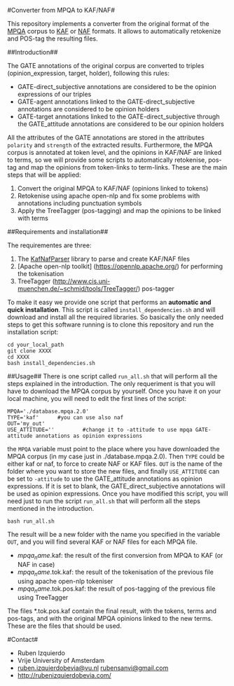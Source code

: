 #Converter from MPQA to KAF/NAF#

This repository implements a converter from the original format of the [MPQA](http://mpqa.cs.pitt.edu/corpora/mpqa_corpus/) corpus to [KAF](https://github.com/opener-project/kaf/wiki/KAF-structure-overview) or
[NAF](http://www.newsreader-project.eu/files/2013/01/techreport.pdf) formats. It allows to automatically retokenize and POS-tag the resulting files.

##Introduction##

The GATE annotations of the original corpus are converted to triples (opinion_expression, target, holder), following this rules:
* GATE-direct_subjective annotations are considered to be the opinion expressions of our triples
* GATE-agent annotations linked to the GATE-direct_subjective annotations are considered to be opinion holders
* GATE-target annotations linked to the GATE-direct_subjective through the GATE_attitude annotations are considered to be our opinion holders

All the attributes of the GATE annotations are stored in the attributes `polarity` and `strength` of the extracted results. Furthermore, the MPQA
corpus is annotated at token level, and the opinions in KAF/NAF are linked to terms, so we will provide some scripts to automatically retokenise,
pos-tag and map the opinions from token-links to term-links. These are the main steps that will be applied:

1. Convert the original MPQA to KAF/NAF (opinions linked to tokens)
2. Retokenise using apache open-nlp and fix some problems with annotations including punctuation symbols
3. Apply the TreeTagger (pos-tagging) and map the opinions to be linked with terms


##Requirements and installation##

The requirementes are three:

1. The [KafNafParser](https://github.com/cltl/KafNafParserPy) library to parse and create KAF/NAF files
2. [Apache open-nlp toolkit] (https://opennlp.apache.org/) for performing the tokenisation
3. TreeTagger (http://www.cis.uni-muenchen.de/~schmid/tools/TreeTagger/) pos-tagger

To make it easy we provide one script that performs an **automatic and quick installation**. This script is called
`install_dependencies.sh` and will download and install all the required libraries. So basically the only needed steps
to get this software running is to clone this repository and run the installation script:
```shell
cd your_local_path
git clone XXXX
cd XXXX
bash install_dependencies.sh
```

##Usage##
There is one script called `run_all.sh` that will perform all the steps explained in the introduction. The only requeriment is that
you will have to download the MPQA corpus by yourself. Once you have it on your local machine, you will need to edit the first lines
of the script:
```shell
MPQA='./database.mpqa.2.0'
TYPE='kaf'      #you can use also naf
OUT='my_out'
USE_ATTITUDE=''         #change it to -attitude to use mpqa GATE-attitude annotations as opinion expressions
```

the `MPQA` variable must point to the place where you have downloaded the MPQA corpus (in my case just in ./database.mpqa.2.0). Then
`TYPE` could be either kaf or naf, to force to create NAF or KAF files. `OUT` is the name of the folder where you want to store the
new files, and finally `USE_ATTITUDE` can be set to `-attitude` to use the GATE_attitude annotations as opinion expressions. If it is
set to blank, the GATE_direct_subjective annotations will be used as opinion expressions. Once you have modified this script, you will
need just to run the script `run_all.sh` that will perform all the steps mentioned in the introduction.
```shell
bash run_all.sh
```

The result will be a new folder with the name you specified in the variable `OUT`, and you will find several KAF or NAF files for each MPQA file.
* $mpqa_name$.kaf: the result of the first conversion from MPQA to KAF (or NAF in case)
* $mpqa_name$.tok.kaf: the result of the tokenisation of the previous file using apache open-nlp tokeniser
* $mpqa_name$.tok.pos.kaf: the result of pos-tagging of the previous file using TreeTagger

The files *.tok.pos.kaf contain the final result, with the tokens, terms and pos-tags, and with the original MPQA opinions linked to the new terms. These are the files
that should be used.

#Contact#
* Ruben Izquierdo
* Vrije University of Amsterdam
* ruben.izquierdobevia@vu.nl  rubensanvi@gmail.com
* http://rubenizquierdobevia.com/
